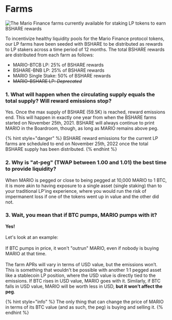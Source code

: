 # Farms

![The Mario Finance farms currently available for staking LP tokens to earn BSHARE rewards](../.gitbook/assets/Farms.png)

To incentivize healthy liquidity pools for the Mario Finance protocol tokens, our LP farms have been seeded with BSHARE to be distributed as rewards to LP stakers across a time period of 12 months. The total BSHARE rewards are distributed from each farm as follows:

* MARIO-BTCB LP: 25% of BSHARE rewards
* BSHARE-BNB LP: 25% of BSHARE rewards
* MARIO Single Stake: 50% of BSHARE rewards
* ~~MARIO-BSHARE LP: _Deprecated_~~

### **1. What will happen when the circulating supply equals the total supply? Will reward emissions stop?**

Yes. Once the max supply of BSHARE (59.5K) is reached, reward emissions end. This will happen in exactly one year from when the BSHARE farms started on November 25th, 2021. BSHARE will always continue to print MARIO in the Boardroom, though, as long as MARIO remains above peg.

{% hint style="danger" %}
BSHARE reward emissions for the current LP farms are scheduled to end on November 25th, 2022 once the total BSHARE supply has been distributed.
{% endhint %}

### 2. Why is "at-peg" (TWAP between 1.00 and 1.01) the best time to provide liquidity?

When MARIO is pegged or close to being pegged at 10,000 MARIO to 1 BTC, it is more akin to having exposure to a single asset (single staking) than to your traditional LP'ing experience, where you would run the risk of impermanent loss if one of the tokens went up in value and the other did not.

### 3. Wait, you mean that if BTC pumps, MARIO pumps with it?

**Yes!**\
\
Let's look at an example:\
\
If BTC pumps in price, it won't "outrun" MARIO, even if nobody is buying MARIO at that time.\
\
The farm APRs will vary in terms of USD value, but the emissions won’t. This is something that wouldn't be possible with another 1:1 pegged asset like a stablecoin LP position, where the USD value is directly tied to the emissions. If BTC rises in USD value, MARIO goes with it. Similarly, if BTC falls in USD value, MARIO will be worth less in USD, **but it won’t affect the peg**.

{% hint style="info" %}
The only thing that can change the price of MARIO in terms of its BTC value (and as such, the peg) is buying and selling it.
{% endhint %}
